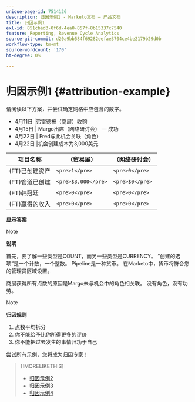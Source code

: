 ```yaml
---
unique-page-id: 7514126
description: 归因示例1 - Marketo文档 — 产品文档
title: 归因示例1
exl-id: 851cbad3-0f6d-4ea0-857f-8b15337c7540
feature: Reporting, Revenue Cycle Analytics
source-git-commit: d20a9bb584f69282eefae3704ce4be2179b29d0b
workflow-type: tm+mt
source-wordcount: '170'
ht-degree: 0%

---
```


# 归因示例1 {#attribution-example}

请阅读以下方案，并尝试确定网格中应包含的数字。

* 4月11日 |弗雷德被（商展）收购
* 4月15日 | Margo出席（网络研讨会） — 成功
* 4月22日 | Fred与此机会关联（角色）
* 4月22日 |机会创建成本为3,000美元

| 项目名称 | （贸易展） | （网络研讨会） |
|---|---|---|
| (FT)已创建资产 | `<pre>1</pre>` | `<pre>0</pre>` |
| (FT)管道已创建 | `<pre>$3,000</pre>` | `<pre>$0</pre>` |
| (FT)韩冠廷 | `<pre>0</pre>` | `<pre>0</pre>` |
| (FT)赢得的收入 | `<pre>0</pre>` | `<pre>0</pre>` |

**显示答案**

>[!NOTE]
>
>**说明**
>
>首先，要了解一些类型是COUNT，而另一些类型是CURRENCY。 “创建的选项”是一个计数，一个整数。 Pipeline是一种货币。 在Marketo中，货币将符合您的管理员区域设置。
>
>商展获得所有点数的原因是Margo未与机会中的角色相关联。 没有角色，没有功劳。

>[!NOTE]
>
>**归因规则**
>
>1. 点数平均拆分
>1. 你不能给予比你所得更多的评价
>1. 你不能把过去发生的事情归功于自己

尝试所有示例，您将成为归因专家！

>[!MORELIKETHIS]
>
>* [归因示例2](/help/marketo/product-docs/reporting/revenue-cycle-analytics/revenue-tools/attribution/attribution-example-2.md)
>* [归因示例3](/help/marketo/product-docs/reporting/revenue-cycle-analytics/revenue-tools/attribution/attribution-example-3.md)
>* [归因示例4](/help/marketo/product-docs/reporting/revenue-cycle-analytics/revenue-tools/attribution/attribution-example-4.md)
